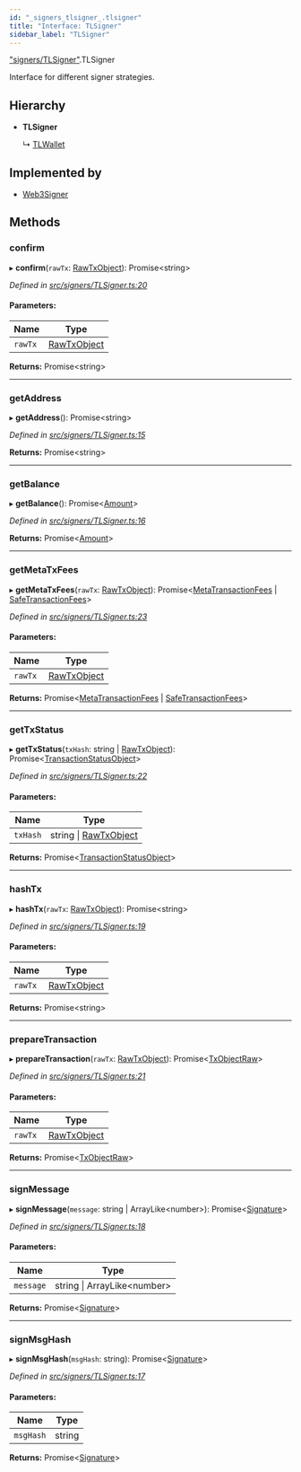 ```yaml
---
id: "_signers_tlsigner_.tlsigner"
title: "Interface: TLSigner"
sidebar_label: "TLSigner"
---
```


["signers/TLSigner"](../modules/_signers_tlsigner_.md).TLSigner

Interface for different signer strategies.

## Hierarchy

* **TLSigner**

  ↳ [TLWallet](_wallets_tlwallet_.tlwallet.md)

## Implemented by

* [Web3Signer](../classes/_signers_web3signer_.web3signer.md)

## Methods

### confirm

▸ **confirm**(`rawTx`: [RawTxObject](_typings_.rawtxobject.md)): Promise&#60;string>

*Defined in [src/signers/TLSigner.ts:20](https://github.com/trustlines-protocol/clientlib/blob/f60ef2b/src/signers/TLSigner.ts#L20)*

#### Parameters:

Name | Type |
------ | ------ |
`rawTx` | [RawTxObject](_typings_.rawtxobject.md) |

**Returns:** Promise&#60;string>

___

### getAddress

▸ **getAddress**(): Promise&#60;string>

*Defined in [src/signers/TLSigner.ts:15](https://github.com/trustlines-protocol/clientlib/blob/f60ef2b/src/signers/TLSigner.ts#L15)*

**Returns:** Promise&#60;string>

___

### getBalance

▸ **getBalance**(): Promise&#60;[Amount](_typings_.amount.md)>

*Defined in [src/signers/TLSigner.ts:16](https://github.com/trustlines-protocol/clientlib/blob/f60ef2b/src/signers/TLSigner.ts#L16)*

**Returns:** Promise&#60;[Amount](_typings_.amount.md)>

___

### getMetaTxFees

▸ **getMetaTxFees**(`rawTx`: [RawTxObject](_typings_.rawtxobject.md)): Promise&#60;[MetaTransactionFees](_typings_.metatransactionfees.md) \| [SafeTransactionFees](_typings_.safetransactionfees.md)>

*Defined in [src/signers/TLSigner.ts:23](https://github.com/trustlines-protocol/clientlib/blob/f60ef2b/src/signers/TLSigner.ts#L23)*

#### Parameters:

Name | Type |
------ | ------ |
`rawTx` | [RawTxObject](_typings_.rawtxobject.md) |

**Returns:** Promise&#60;[MetaTransactionFees](_typings_.metatransactionfees.md) \| [SafeTransactionFees](_typings_.safetransactionfees.md)>

___

### getTxStatus

▸ **getTxStatus**(`txHash`: string \| [RawTxObject](_typings_.rawtxobject.md)): Promise&#60;[TransactionStatusObject](_typings_.transactionstatusobject.md)>

*Defined in [src/signers/TLSigner.ts:22](https://github.com/trustlines-protocol/clientlib/blob/f60ef2b/src/signers/TLSigner.ts#L22)*

#### Parameters:

Name | Type |
------ | ------ |
`txHash` | string \| [RawTxObject](_typings_.rawtxobject.md) |

**Returns:** Promise&#60;[TransactionStatusObject](_typings_.transactionstatusobject.md)>

___

### hashTx

▸ **hashTx**(`rawTx`: [RawTxObject](_typings_.rawtxobject.md)): Promise&#60;string>

*Defined in [src/signers/TLSigner.ts:19](https://github.com/trustlines-protocol/clientlib/blob/f60ef2b/src/signers/TLSigner.ts#L19)*

#### Parameters:

Name | Type |
------ | ------ |
`rawTx` | [RawTxObject](_typings_.rawtxobject.md) |

**Returns:** Promise&#60;string>

___

### prepareTransaction

▸ **prepareTransaction**(`rawTx`: [RawTxObject](_typings_.rawtxobject.md)): Promise&#60;[TxObjectRaw](_typings_.txobjectraw.md)>

*Defined in [src/signers/TLSigner.ts:21](https://github.com/trustlines-protocol/clientlib/blob/f60ef2b/src/signers/TLSigner.ts#L21)*

#### Parameters:

Name | Type |
------ | ------ |
`rawTx` | [RawTxObject](_typings_.rawtxobject.md) |

**Returns:** Promise&#60;[TxObjectRaw](_typings_.txobjectraw.md)>

___

### signMessage

▸ **signMessage**(`message`: string \| ArrayLike&#60;number>): Promise&#60;[Signature](_typings_.signature.md)>

*Defined in [src/signers/TLSigner.ts:18](https://github.com/trustlines-protocol/clientlib/blob/f60ef2b/src/signers/TLSigner.ts#L18)*

#### Parameters:

Name | Type |
------ | ------ |
`message` | string \| ArrayLike&#60;number> |

**Returns:** Promise&#60;[Signature](_typings_.signature.md)>

___

### signMsgHash

▸ **signMsgHash**(`msgHash`: string): Promise&#60;[Signature](_typings_.signature.md)>

*Defined in [src/signers/TLSigner.ts:17](https://github.com/trustlines-protocol/clientlib/blob/f60ef2b/src/signers/TLSigner.ts#L17)*

#### Parameters:

Name | Type |
------ | ------ |
`msgHash` | string |

**Returns:** Promise&#60;[Signature](_typings_.signature.md)>
